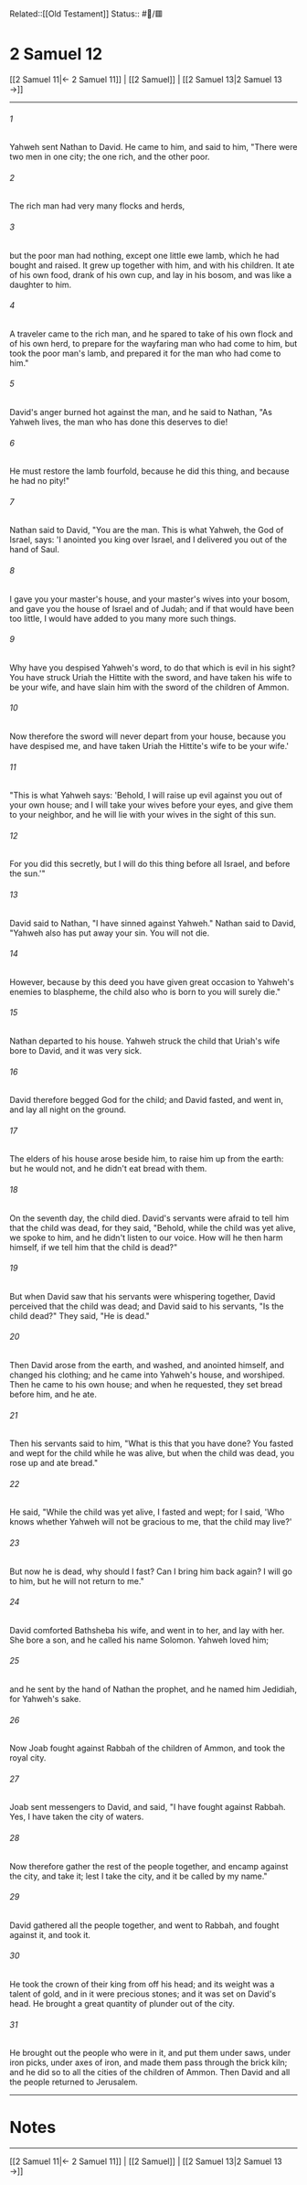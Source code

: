 Related::[[Old Testament]]
Status:: #📖/🟥
# 2 Samuel 12

[[2 Samuel 11|← 2 Samuel 11]] | [[2 Samuel]] | [[2 Samuel 13|2 Samuel 13 →]]
***



###### 1 
Yahweh sent Nathan to David. He came to him, and said to him, "There were two men in one city; the one rich, and the other poor. 

###### 2 
The rich man had very many flocks and herds, 

###### 3 
but the poor man had nothing, except one little ewe lamb, which he had bought and raised. It grew up together with him, and with his children. It ate of his own food, drank of his own cup, and lay in his bosom, and was like a daughter to him. 

###### 4 
A traveler came to the rich man, and he spared to take of his own flock and of his own herd, to prepare for the wayfaring man who had come to him, but took the poor man's lamb, and prepared it for the man who had come to him." 

###### 5 
David's anger burned hot against the man, and he said to Nathan, "As Yahweh lives, the man who has done this deserves to die! 

###### 6 
He must restore the lamb fourfold, because he did this thing, and because he had no pity!" 

###### 7 
Nathan said to David, "You are the man. This is what Yahweh, the God of Israel, says: 'I anointed you king over Israel, and I delivered you out of the hand of Saul. 

###### 8 
I gave you your master's house, and your master's wives into your bosom, and gave you the house of Israel and of Judah; and if that would have been too little, I would have added to you many more such things. 

###### 9 
Why have you despised Yahweh's word, to do that which is evil in his sight? You have struck Uriah the Hittite with the sword, and have taken his wife to be your wife, and have slain him with the sword of the children of Ammon. 

###### 10 
Now therefore the sword will never depart from your house, because you have despised me, and have taken Uriah the Hittite's wife to be your wife.' 

###### 11 
"This is what Yahweh says: 'Behold, I will raise up evil against you out of your own house; and I will take your wives before your eyes, and give them to your neighbor, and he will lie with your wives in the sight of this sun. 

###### 12 
For you did this secretly, but I will do this thing before all Israel, and before the sun.'" 

###### 13 
David said to Nathan, "I have sinned against Yahweh." Nathan said to David, "Yahweh also has put away your sin. You will not die. 

###### 14 
However, because by this deed you have given great occasion to Yahweh's enemies to blaspheme, the child also who is born to you will surely die." 

###### 15 
Nathan departed to his house. Yahweh struck the child that Uriah's wife bore to David, and it was very sick. 

###### 16 
David therefore begged God for the child; and David fasted, and went in, and lay all night on the ground. 

###### 17 
The elders of his house arose beside him, to raise him up from the earth: but he would not, and he didn't eat bread with them. 

###### 18 
On the seventh day, the child died. David's servants were afraid to tell him that the child was dead, for they said, "Behold, while the child was yet alive, we spoke to him, and he didn't listen to our voice. How will he then harm himself, if we tell him that the child is dead?" 

###### 19 
But when David saw that his servants were whispering together, David perceived that the child was dead; and David said to his servants, "Is the child dead?" They said, "He is dead." 

###### 20 
Then David arose from the earth, and washed, and anointed himself, and changed his clothing; and he came into Yahweh's house, and worshiped. Then he came to his own house; and when he requested, they set bread before him, and he ate. 

###### 21 
Then his servants said to him, "What is this that you have done? You fasted and wept for the child while he was alive, but when the child was dead, you rose up and ate bread." 

###### 22 
He said, "While the child was yet alive, I fasted and wept; for I said, 'Who knows whether Yahweh will not be gracious to me, that the child may live?' 

###### 23 
But now he is dead, why should I fast? Can I bring him back again? I will go to him, but he will not return to me." 

###### 24 
David comforted Bathsheba his wife, and went in to her, and lay with her. She bore a son, and he called his name Solomon. Yahweh loved him; 

###### 25 
and he sent by the hand of Nathan the prophet, and he named him Jedidiah, for Yahweh's sake. 

###### 26 
Now Joab fought against Rabbah of the children of Ammon, and took the royal city. 

###### 27 
Joab sent messengers to David, and said, "I have fought against Rabbah. Yes, I have taken the city of waters. 

###### 28 
Now therefore gather the rest of the people together, and encamp against the city, and take it; lest I take the city, and it be called by my name." 

###### 29 
David gathered all the people together, and went to Rabbah, and fought against it, and took it. 

###### 30 
He took the crown of their king from off his head; and its weight was a talent of gold, and in it were precious stones; and it was set on David's head. He brought a great quantity of plunder out of the city. 

###### 31 
He brought out the people who were in it, and put them under saws, under iron picks, under axes of iron, and made them pass through the brick kiln; and he did so to all the cities of the children of Ammon. Then David and all the people returned to Jerusalem.

---
# Notes


***
[[2 Samuel 11|← 2 Samuel 11]] | [[2 Samuel]] | [[2 Samuel 13|2 Samuel 13 →]]
